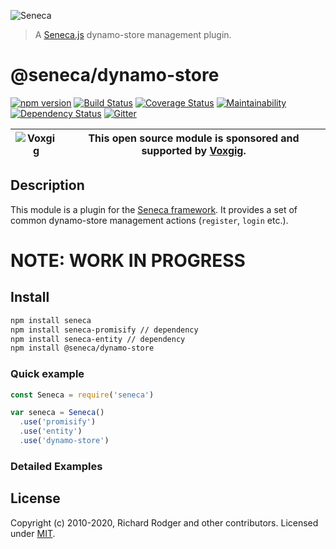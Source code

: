 ![Seneca](http://senecajs.org/files/assets/seneca-logo.png)

> A [Seneca.js][] dynamo-store management plugin.

# @seneca/dynamo-store
[![npm version][npm-badge]][npm-url]
[![Build Status][travis-badge]][travis-url]
[![Coverage Status][coveralls-badge]][coveralls-url]
[![Maintainability][codeclimate-badge]][codeclimate-url]
[![Dependency Status][david-badge]][david-url]
[![Gitter][gitter-badge]][gitter-url]


| ![Voxgig](https://www.voxgig.com/res/img/vgt01r.png) | This open source module is sponsored and supported by [Voxgig](https://www.voxgig.com). |
|---|---|


## Description

This module is a plugin for
the [Seneca framework](http://senecajs.org). It provides a set of
common dynamo-store management actions (`register`, `login` etc.).


# NOTE: WORK IN PROGRESS


## Install

```sh
npm install seneca
npm install seneca-promisify // dependency
npm install seneca-entity // dependency
npm install @seneca/dynamo-store
```

### Quick example



```js
const Seneca = require('seneca')

var seneca = Seneca()
  .use('promisify')
  .use('entity')
  .use('dynamo-store')
```

### Detailed Examples


<!--START:action-list-->
<!--END:action-list-->

<!--START:action-desc-->
<!--END:action-desc-->



## License

Copyright (c) 2010-2020, Richard Rodger and other contributors.
Licensed under [MIT][].

[MIT]: ./LICENSE
[Seneca.js]: https://www.npmjs.com/package/seneca
[travis-badge]: https://travis-ci.org/senecajs/seneca-dynamo-store.svg
[travis-url]: https://travis-ci.org/senecajs/seneca-dynamo-store
[coveralls-badge]: https://coveralls.io/repos/github/senecajs/seneca-dynamo-store/badge.svg?branch=master
[coveralls-url]: https://coveralls.io/github/senecajs/seneca-dynamo-store?branch=master
[codeclimate-badge]: https://api.codeclimate.com/v1/badges/404faaa89a95635ddfc0/maintainability
[codeclimate-url]: https://codeclimate.com/github/senecajs/seneca-dynamo-store/maintainability
[npm-badge]: https://img.shields.io/npm/v/@seneca/dynamo-store.svg
[npm-url]: https://npmjs.com/package/@seneca/dynamo-store
[david-badge]: https://david-dm.org/senecajs/seneca-dynamo-store.svg
[david-url]: https://david-dm.org/senecajs/seneca-dynamo-store
[gitter-badge]: https://badges.gitter.im/Join%20Chat.svg
[gitter-url]: https://gitter.im/senecajs/seneca
[Senecajs org]: https://github.com/senecajs/
